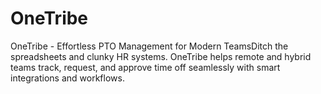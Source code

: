 # OneTribe
OneTribe - Effortless PTO Management for Modern TeamsDitch the  spreadsheets and clunky HR systems. OneTribe helps remote and hybrid  teams track, request, and approve time off seamlessly with smart  integrations and workflows.
